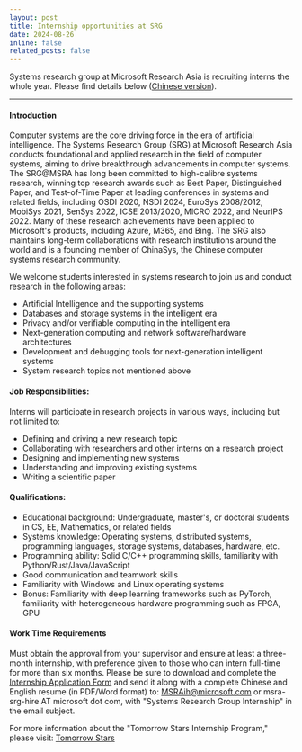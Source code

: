 ```yaml
---
layout: post
title: Internship opportunities at SRG
date: 2024-08-26
inline: false
related_posts: false
---
```


Systems research group at Microsoft Research Asia is recruiting interns the whole year. Please find details below (<a href="https://www.msra.cn/zh-cn/jobs/interns/systems-research-group-research-intern">Chinese version</a>).

---
#### Introduction
Computer systems are the core driving force in the era of artificial intelligence. The Systems Research Group (SRG) at Microsoft Research Asia conducts foundational and applied research in the field of computer systems, aiming to drive breakthrough advancements in computer systems. The SRG@MSRA has long been committed to high-calibre systems research, winning top research awards such as Best Paper, Distinguished Paper, and Test-of-Time Paper at leading conferences in systems and related fields, including OSDI 2020, NSDI 2024, EuroSys 2008/2012, MobiSys 2021, SenSys 2022, ICSE 2013/2020, MICRO 2022, and NeurIPS 2022. Many of these research achievements have been applied to Microsoft's products, including Azure, M365, and Bing. The SRG also maintains long-term collaborations with research institutions around the world and is a founding member of ChinaSys, the Chinese computer systems research community.

We welcome students interested in systems research to join us and conduct research in the following areas:

- Artificial Intelligence and the supporting systems
- Databases and storage systems in the intelligent era
- Privacy and/or verifiable computing in the intelligent era
- Next-generation computing and network software/hardware architectures
- Development and debugging tools for next-generation intelligent systems
- System research topics not mentioned above


#### Job Responsibilities:

Interns will participate in research projects in various ways, including but not limited to:

- Defining and driving a new research topic
- Collaborating with researchers and other interns on a research project
- Designing and implementing new systems
- Understanding and improving existing systems
- Writing a scientific paper

#### Qualifications:

- Educational background: Undergraduate, master's, or doctoral students in CS, EE, Mathematics, or related fields
- Systems knowledge: Operating systems, distributed systems, programming languages, storage systems, databases, hardware, etc.
- Programming ability: Solid C/C++ programming skills, familiarity with Python/Rust/Java/JavaScript
- Good communication and teamwork skills
- Familiarity with Windows and Linux operating systems
- Bonus: Familiarity with deep learning frameworks such as PyTorch, familiarity with heterogeneous hardware programming such as FPGA, GPU

#### Work Time Requirements

Must obtain the approval from your supervisor and ensure at least a three-month internship, with preference given to those who can intern full-time for more than six months.
Please be sure to download and complete the <a href="https://www.msra.cn/wp-content/uploads/2017/07/internship_application_form.xlsx">Internship Application Form</a> and send it along with a complete Chinese and English resume (in PDF/Word format) to: MSRAih@microsoft.com or msra-srg-hire AT microsoft dot com, with "Systems Research Group Internship" in the email subject.

For more information about the "Tomorrow Stars Internship Program," please visit: <a href="https://www.msra.cn/zh-cn/connections/academic-programs/tomorrowstars">Tomorrow Stars</a>



